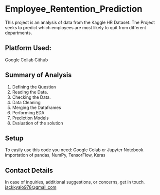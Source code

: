 # Employee_Rentention_Prediction
This project is an analysis of data from the Kaggle HR Dataset. The Project seeks to predict which employees are most likely to quit from different departments. 

## Platform Used:
Google Collab
Github

## Summary of Analysis
1. Defining the Question
2. Reading the Data.
3. Checking the Data.
4. Data Cleaning
5. Merging the Dataframes
6. Performing EDA
7. Prediction Models
8. Evaluation of the solution


## Setup
To easily use this code you need: Google Colab or Jupyter Notebook importation of pandas, NumPy, TensorFlow, Keras

## Contact Details
In case of inquiries, additional suggestions, or concerns, get in touch. jackkyalo978@gmail.com
